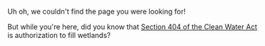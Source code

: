 <!--This is the main content file to edit for this page. It is embedded in src/pages/404.js. The page title comes from the .json in this same folder.-->

Uh oh, we couldn't find the page you were looking for!

But while you're here, did you know that [Section 404 of the Clean Water Act](https://www.epa.gov/cwa-404/permit-program-under-cwa-section-404) is authorization to fill wetlands?